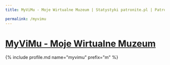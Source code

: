 ```yaml
---
title: MyViMu - Moje Wirtualne Muzeum | Statystyki patronite.pl | Patromierz

permalink: /myvimu
---
```


# [MyViMu - Moje Wirtualne Muzeum](https://patronite.pl/myvimu)

{% include profile.md name="myvimu" prefix="m" %}
